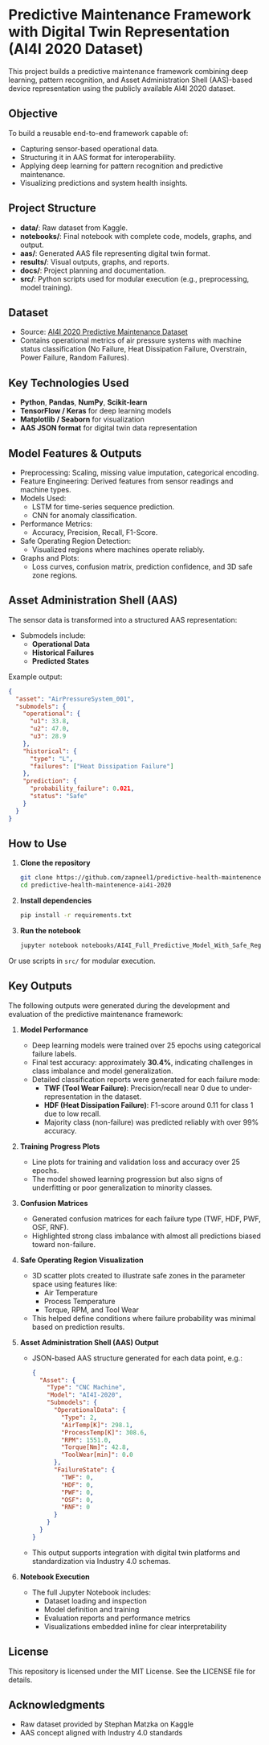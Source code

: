 # Predictive Maintenance Framework with Digital Twin Representation (AI4I 2020 Dataset)

This project builds a predictive maintenance framework combining deep learning, pattern recognition, and Asset Administration Shell (AAS)-based device representation using the publicly available AI4I 2020 dataset.

## Objective

To build a reusable end-to-end framework capable of:
- Capturing sensor-based operational data.
- Structuring it in AAS format for interoperability.
- Applying deep learning for pattern recognition and predictive maintenance.
- Visualizing predictions and system health insights.


## Project Structure

- **data/**: Raw dataset from Kaggle.
- **notebooks/**: Final notebook with complete code, models, graphs, and output.
- **aas/**: Generated AAS file representing digital twin format.
- **results/**: Visual outputs, graphs, and reports.
- **docs/**: Project planning and documentation.
- **src/**: Python scripts used for modular execution (e.g., preprocessing, model training).


## Dataset

- Source: [AI4I 2020 Predictive Maintenance Dataset](https://www.kaggle.com/datasets/stephanmatzka/predictive-maintenance-dataset-ai4i-2020)
- Contains operational metrics of air pressure systems with machine status classification (No Failure, Heat Dissipation Failure, Overstrain, Power Failure, Random Failures).


## Key Technologies Used

- **Python**, **Pandas**, **NumPy**, **Scikit-learn**
- **TensorFlow / Keras** for deep learning models
- **Matplotlib / Seaborn** for visualization
- **AAS JSON format** for digital twin data representation


## Model Features & Outputs

- Preprocessing: Scaling, missing value imputation, categorical encoding.
- Feature Engineering: Derived features from sensor readings and machine types.
- Models Used:
  - LSTM for time-series sequence prediction.
  - CNN for anomaly classification.
- Performance Metrics:
  - Accuracy, Precision, Recall, F1-Score.
- Safe Operating Region Detection:
  - Visualized regions where machines operate reliably.
- Graphs and Plots:
  - Loss curves, confusion matrix, prediction confidence, and 3D safe zone regions.


## Asset Administration Shell (AAS)

The sensor data is transformed into a structured AAS representation:
- Submodels include:
  - **Operational Data**
  - **Historical Failures**
  - **Predicted States**

Example output:
```json
{
  "asset": "AirPressureSystem_001",
  "submodels": {
    "operational": {
      "u1": 33.8,
      "u2": 47.0,
      "u3": 28.9
    },
    "historical": {
      "type": "L",
      "failures": ["Heat Dissipation Failure"]
    },
    "prediction": {
      "probability_failure": 0.021,
      "status": "Safe"
    }
  }
}
```


## How to Use

1. **Clone the repository**
   ```bash
   git clone https://github.com/zapneel1/predictive-health-maintenence-ai4i-2020.git
   cd predictive-health-maintenence-ai4i-2020
   ```

2. **Install dependencies**
   ```bash
   pip install -r requirements.txt
   ```

3. **Run the notebook**
   ```bash
   jupyter notebook notebooks/AI4I_Full_Predictive_Model_With_Safe_Region_with_outputs_final.ipynb
   ```

Or use scripts in `src/` for modular execution.

## Key Outputs

The following outputs were generated during the development and evaluation of the predictive maintenance framework:

1. **Model Performance**
   - Deep learning models were trained over 25 epochs using categorical failure labels.
   - Final test accuracy: approximately **30.4%**, indicating challenges in class imbalance and model generalization.
   - Detailed classification reports were generated for each failure mode:
     - **TWF (Tool Wear Failure)**: Precision/recall near 0 due to under-representation in the dataset.
     - **HDF (Heat Dissipation Failure)**: F1-score around 0.11 for class 1 due to low recall.
     - Majority class (non-failure) was predicted reliably with over 99% accuracy.

2. **Training Progress Plots**
   - Line plots for training and validation loss and accuracy over 25 epochs.
   - The model showed learning progression but also signs of underfitting or poor generalization to minority classes.

3. **Confusion Matrices**
   - Generated confusion matrices for each failure type (TWF, HDF, PWF, OSF, RNF).
   - Highlighted strong class imbalance with almost all predictions biased toward non-failure.

4. **Safe Operating Region Visualization**
   - 3D scatter plots created to illustrate safe zones in the parameter space using features like:
     - Air Temperature
     - Process Temperature
     - Torque, RPM, and Tool Wear
   - This helped define conditions where failure probability was minimal based on prediction results.

5. **Asset Administration Shell (AAS) Output**
   - JSON-based AAS structure generated for each data point, e.g.:
     ```json
     {
       "Asset": {
         "Type": "CNC Machine",
         "Model": "AI4I-2020",
         "Submodels": {
           "OperationalData": {
             "Type": 2,
             "AirTemp[K]": 298.1,
             "ProcessTemp[K]": 308.6,
             "RPM": 1551.0,
             "Torque[Nm]": 42.8,
             "ToolWear[min]": 0.0
           },
           "FailureState": {
             "TWF": 0,
             "HDF": 0,
             "PWF": 0,
             "OSF": 0,
             "RNF": 0
           }
         }
       }
     }
     ```
   - This output supports integration with digital twin platforms and standardization via Industry 4.0 schemas.

6. **Notebook Execution**
   - The full Jupyter Notebook includes:
     - Dataset loading and inspection
     - Model definition and training
     - Evaluation reports and performance metrics
     - Visualizations embedded inline for clear interpretability


## License

This repository is licensed under the MIT License. See the LICENSE file for details.

## Acknowledgments

- Raw dataset provided by Stephan Matzka on Kaggle
- AAS concept aligned with Industry 4.0 standards
